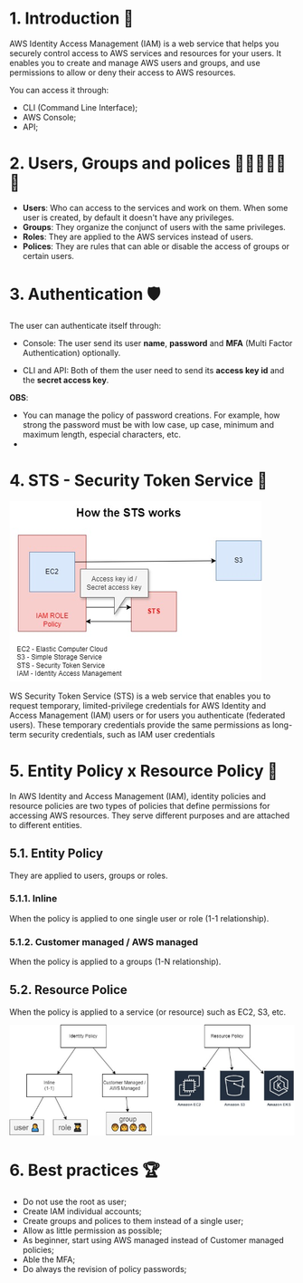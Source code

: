 # 1. Introduction 📒

AWS Identity Access Management (IAM) is a web service that helps you securely control access to AWS services and resources for your users. It enables you to create and manage AWS users and groups, and use permissions to allow or deny their access to AWS resources.

You can access it through:

- CLI (Command Line Interface);
- AWS Console;
- API;

# 2. Users, Groups and polices 🧑👨‍👩‍👧‍👦 📜

- **Users**: Who can access to the services and work on them. When some user is created, by default it doesn't have any privileges. 
- **Groups**: They organize the conjunct of users with the same privileges.
- **Roles**: They are applied to the AWS services instead of users.
- **Polices**: They are rules that can able or disable the access of groups or certain users.


# 3. Authentication 🛡️

The user can authenticate itself through:

- Console: The user send its user **name**, **password** and **MFA** (Multi Factor Authentication) optionally.

- CLI and API: Both of them the user need to send its **access key id** and the **secret access key**.

**OBS**:
- You can manage the policy of password creations. For example, how strong the password must be with low case, up case, minimum and maximum length, especial characters, etc.
- 

# 4. STS - Security Token Service 🔐

![How the STS works](./imgs/sts.jpg)

WS Security Token Service (STS) is a web service that enables you to request temporary, limited-privilege credentials for AWS Identity and Access Management (IAM) users or for users you authenticate (federated users). These temporary credentials provide the same permissions as long-term security credentials, such as IAM user credentials

# 5. Entity Policy x Resource Policy 📝

In AWS Identity and Access Management (IAM), identity policies and resource policies are two types of policies that define permissions for accessing AWS resources. They serve different purposes and are attached to different entities.

## 5.1. Entity Policy

They are applied to users, groups or roles.

### 5.1.1. Inline

When the policy is applied to one single user or role (1-1 relationship).

### 5.1.2. Customer managed / AWS managed

When the policy is applied to a groups (1-N relationship).

## 5.2. Resource Police

When the policy is applied to a service (or resource) such as EC2, S3, etc.

![Identity vs Resource Policy Diagram](./imgs/indentity-vs-resource.jpg)

# 6. Best practices 🏆

- Do not use the root as user;
- Create IAM individual accounts;
- Create groups and polices to them instead of a single user;
- Allow as little permission as possible;
- As beginner, start using AWS managed instead of Customer managed policies;
- Able the MFA;
- Do always the revision of policy passwords;




